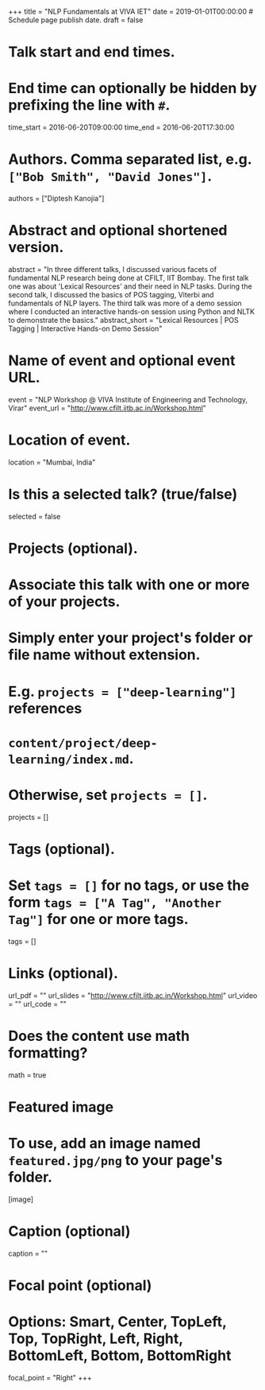 +++
title = "NLP Fundamentals at VIVA IET"
date = 2019-01-01T00:00:00  # Schedule page publish date.
draft = false

# Talk start and end times.
# End time can optionally be hidden by prefixing the line with `#`.
time_start = 2016-06-20T09:00:00
time_end = 2016-06-20T17:30:00

# Authors. Comma separated list, e.g. `["Bob Smith", "David Jones"]`.
authors = ["Diptesh Kanojia"]

# Abstract and optional shortened version.
abstract = "In three different talks, I discussed various facets of fundamental NLP research being done at CFILT, IIT Bombay. The first talk one was about 'Lexical Resources' and their need in NLP tasks. During the second talk, I discussed the basics of POS tagging, Viterbi and fundamentals of NLP layers. The third talk was more of a demo session where I conducted an interactive hands-on session using Python and NLTK to demonstrate the basics."
abstract_short = "Lexical Resources | POS Tagging | Interactive Hands-on Demo Session"

# Name of event and optional event URL.
event = "NLP Workshop @ VIVA Institute of Engineering and Technology, Virar"
event_url = "http://www.cfilt.iitb.ac.in/Workshop.html"

# Location of event.
location = "Mumbai, India"

# Is this a selected talk? (true/false)
selected = false

# Projects (optional).
#   Associate this talk with one or more of your projects.
#   Simply enter your project's folder or file name without extension.
#   E.g. `projects = ["deep-learning"]` references 
#   `content/project/deep-learning/index.md`.
#   Otherwise, set `projects = []`.
projects = []

# Tags (optional).
#   Set `tags = []` for no tags, or use the form `tags = ["A Tag", "Another Tag"]` for one or more tags.
tags = []

# Links (optional).
url_pdf = ""
url_slides = "http://www.cfilt.iitb.ac.in/Workshop.html"
url_video = ""
url_code = ""

# Does the content use math formatting?
math = true

# Featured image
# To use, add an image named `featured.jpg/png` to your page's folder. 
[image]
  # Caption (optional)
  caption = ""

  # Focal point (optional)
  # Options: Smart, Center, TopLeft, Top, TopRight, Left, Right, BottomLeft, Bottom, BottomRight
  focal_point = "Right"
+++
